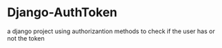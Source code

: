 # Django-AuthToken
a django project using authorizantion methods to check if the user has or not the token
